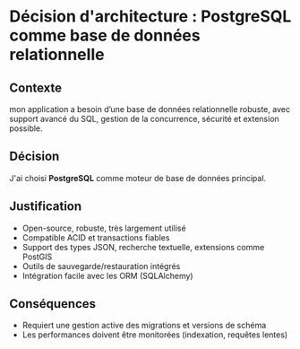 # Décision d'architecture : PostgreSQL comme base de données relationnelle

## Contexte

mon application a besoin d’une base de données relationnelle robuste, avec support avancé du SQL, gestion de la concurrence, sécurité et extension possible.

## Décision

J'ai choisi **PostgreSQL** comme moteur de base de données principal.

## Justification

- Open-source, robuste, très largement utilisé
- Compatible ACID et transactions fiables
- Support des types JSON, recherche textuelle, extensions comme PostGIS
- Outils de sauvegarde/restauration intégrés
- Intégration facile avec les ORM (SQLAlchemy)

## Conséquences

- Requiert une gestion active des migrations et versions de schéma
- Les performances doivent être monitorées (indexation, requêtes lentes)
